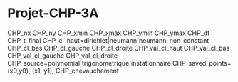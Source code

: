 # Projet-CHP-3A


CHP_nx
CHP_ny
CHP_xmin
CHP_xmax
CHP_ymin
CHP_ymax
CHP_dt
CHP_t_final
CHP_cl_haut=dirichlet|neumann|neumann_non_constant
CHP_cl_bas
CHP_cl_gauche
CHP_cl_droite
CHP_val_cl_haut
CHP_val_cl_bas
CHP_val_cl_gauche
CHP_val_cl_droite
CHP_source=polynomial|trigonometrique|instationnaire
CHP_saved_points=(x0,y0), (x1, y1), 
CHP_chevauchement